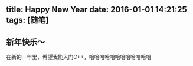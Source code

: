 title: Happy New Year
date: 2016-01-01 14:21:25
tags: [随笔]
---
## 新年快乐～
在新的一年里，希望我能入门C++，哈哈哈哈哈哈哈哈哈哈哈哈